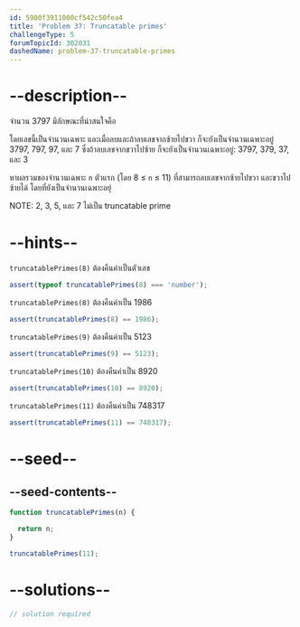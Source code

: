 ```yaml
---
id: 5900f3911000cf542c50fea4
title: 'Problem 37: Truncatable primes'
challengeType: 5
forumTopicId: 302031
dashedName: problem-37-truncatable-primes
---
```


# --description--

จำนวน 3797 มีลักษณะที่น่าสนใจคือ 

โดยเลขนี้เป็นจำนวนเฉพาะ และเมื่อลบและถ้าลบเลขจากซ้ายไปขวา ก็จะยังเป็นจำนวนเฉพาะอยู่ 3797, 797, 97, และ 7 ซึ่งถ้าลบเลขจากขวาไปซ้าย ก็จะยังเป็นจำนวนเฉพาะอยู่: 3797, 379, 37, และ 3

หาผลรวมของจำนวนเฉพาะ `n` ตัวแรก (โดย 8 ≤ `n` ≤ 11) ที่สามารถลบเลขจากซ้ายไปขวา และขวาไปซ้ายได้ โดยที่ยังเป็นจำนวนเฉพาะอยุ่

NOTE: 2, 3, 5, และ 7 ไม่เป็น truncatable prime

# --hints--

`truncatablePrimes(8)` ต้องคืนค่าเป็นตัวเลข

```js
assert(typeof truncatablePrimes(8) === 'number');
```

`truncatablePrimes(8)` ต้องคืนค่าเป็น 1986

```js
assert(truncatablePrimes(8) == 1986);
```

`truncatablePrimes(9)` ต้องคืนค่าเป็น 5123

```js
assert(truncatablePrimes(9) == 5123);
```

`truncatablePrimes(10)` ต้องคืนค่าเป็น 8920

```js
assert(truncatablePrimes(10) == 8920);
```

`truncatablePrimes(11)` ต้องคืนค่าเป็น 748317

```js
assert(truncatablePrimes(11) == 748317);
```

# --seed--

## --seed-contents--

```js
function truncatablePrimes(n) {

  return n;
}

truncatablePrimes(11);
```

# --solutions--

```js
// solution required
```
